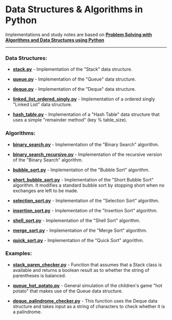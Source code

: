 # Data Structures & Algorithms in Python

Implementations and study notes are based on **[Problem Solving with Algorithms and Data Structures using Python](http://interactivepython.org/runestone/static/pythonds/index.html)**


---

### Data Structures:

* **[stack.py](https://github.com/nickruta/DataStructuresAlgorithmsPython/blob/master/stack.py)** - Implementation of the "Stack" data structure.

* **[queue.py](https://github.com/nickruta/DataStructuresAlgorithmsPython/blob/master/queue.py)** - Implementation of the "Queue" data structure.

* **[deque.py](https://github.com/nickruta/DataStructuresAlgorithmsPython/blob/master/deque.py)** - Implementation of the "Deque" data structure.

* **[linked_list_ordered_singly.py](https://github.com/nickruta/DataStructuresAlgorithmsPython/blob/master/linked_list_ordered_singly.py)** - Implementation of a ordered singly "Linked List" data structure.

* **[hash_table.py](https://github.com/nickruta/DataStructuresAlgorithmsPython/blob/master/hash_table.py)** - Implementation of a "Hash Table" data structure that uses a simple "remainder method" (key % table_size).

### Algorithms:

* **[binary_search.py](https://github.com/nickruta/DataStructuresAlgorithmsPython/blob/master/binary_search.py)** - Implementation of the "Binary Search" algorithm.

* **[binary_search_recursive.py](https://github.com/nickruta/DataStructuresAlgorithmsPython/blob/master/binary_search_recursive.py)** - Implementation of the recursive version of the "Binary Search" algorithm.

* **[bubble_sort.py](https://github.com/nickruta/DataStructuresAlgorithmsPython/blob/master/bubble_sort.py)** - Implementation of the "Bubble Sort" algorithm.

* **[short_bubble_sort.py](https://github.com/nickruta/DataStructuresAlgorithmsPython/blob/master/short_bubble_sort.py)** - Implementation of the "Short Bubble Sort" algorithm. It modifies a standard bubble sort by stopping short when no exchanges are left to be made.

* **[selection_sort.py](https://github.com/nickruta/DataStructuresAlgorithmsPython/blob/master/selection_sort.py)** - Implementation of the "Selection Sort" algorithm.

* **[insertion_sort.py](https://github.com/nickruta/DataStructuresAlgorithmsPython/blob/master/insertion_sort.py)** - Implementation of the "Insertion Sort" algorithm.

* **[shell_sort.py](https://github.com/nickruta/DataStructuresAlgorithmsPython/blob/master/shell_sort.py)** - Implementation of the "Shell Sort" algorithm.

* **[merge_sort.py](https://github.com/nickruta/DataStructuresAlgorithmsPython/blob/master/merge_sort.py)** - Implementation of the "Merge Sort" algorithm.

* **[quick_sort.py](https://github.com/nickruta/DataStructuresAlgorithmsPython/blob/master/quick_sort.py)** - Implementation of the "Quick Sort" algorithm.


### Examples:

* **[stack_paren_checker.py](https://github.com/nickruta/DataStructuresAlgorithmsPython/blob/master/stack_paren_checker.py)** - Function that assumes that a Stack class is available and returns a boolean result as to whether the string of parentheses is balanced.

* **[queue_hot_potato.py](https://github.com/nickruta/DataStructuresAlgorithmsPython/blob/master/queue_hot_potato.py)** - General simulation of the children's game "hot potato" that makes use of the Queue data structure.

* **[deque_palindrome_checker.py](https://github.com/nickruta/DataStructuresAlgorithmsPython/blob/master/deque_palindrome_checker.py)** - This function uses the Deque data structure and takes input as a string of characters to check whether it is a palindrome.



